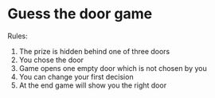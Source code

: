# Guess the door game
Rules:
1. The prize is hidden behind one of three doors
2. You chose the door
3. Game opens one empty door which is not chosen by you
4. You can change your first decision
5. At the end game will show you the right door
